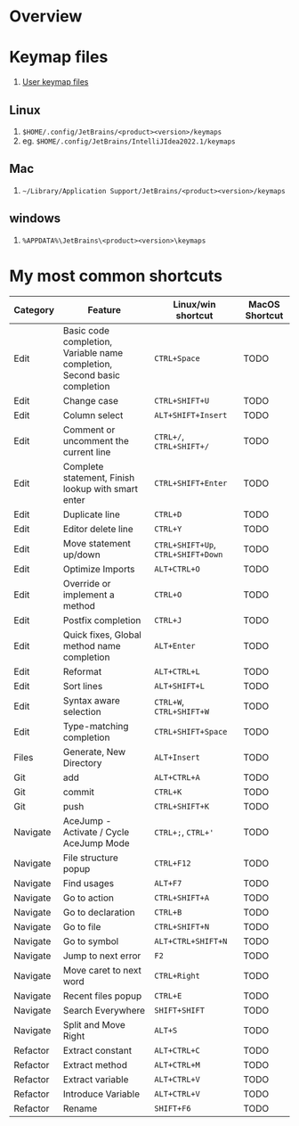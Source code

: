 # Overview

# Keymap files
1. [User keymap files](https://www.jetbrains.com/help/idea/configuring-keyboard-and-mouse-shortcuts.html#custom_keymap_location)

## Linux
1. `$HOME/.config/JetBrains/<product><version>/keymaps`
1. eg. `$HOME/.config/JetBrains/IntelliJIdea2022.1/keymaps`

## Mac
1. `~/Library/Application Support/JetBrains/<product><version>/keymaps`

## windows
1. `%APPDATA%\JetBrains\<product><version>\keymaps`


# My most common shortcuts
|Category|Feature|Linux/win shortcut|MacOS Shortcut|
|---|---|---|---|
|Edit|Basic code completion, Variable name completion, Second basic completion|`CTRL+Space`|TODO|
|Edit|Change case|`CTRL+SHIFT+U`|TODO|
|Edit|Column select|`ALT+SHIFT+Insert`|TODO|
|Edit|Comment or uncomment the current line|`CTRL+/`, `CTRL+SHIFT+/`|TODO|
|Edit|Complete statement, Finish lookup with smart enter|`CTRL+SHIFT+Enter`|TODO|
|Edit|Duplicate line|`CTRL+D`|TODO|
|Edit|Editor delete line|`CTRL+Y`|TODO|
|Edit|Move statement up/down|`CTRL+SHIFT+Up`, `CTRL+SHIFT+Down`|TODO|
|Edit|Optimize Imports|`ALT+CTRL+O`|TODO|
|Edit|Override or implement a method|`CTRL+O`|TODO|
|Edit|Postfix completion|`CTRL+J`|TODO|
|Edit|Quick fixes, Global method name completion|`ALT+Enter`|TODO|
|Edit|Reformat|`ALT+CTRL+L`|TODO|
|Edit|Sort lines|`ALT+SHIFT+L`|TODO|
|Edit|Syntax aware selection|`CTRL+W`, `CTRL+SHIFT+W`|TODO|
|Edit|Type-matching completion|`CTRL+SHIFT+Space`|TODO|
|Files|Generate, New Directory|`ALT+Insert`|TODO|
|Git|add|`ALT+CTRL+A`|TODO|
|Git|commit|`CTRL+K`|TODO|
|Git|push|`CTRL+SHIFT+K`|TODO|
|Navigate|AceJump - Activate / Cycle AceJump Mode|`CTRL+;`, `CTRL+'`|TODO|
|Navigate|File structure popup|`CTRL+F12`|TODO|
|Navigate|Find usages|`ALT+F7`|TODO|
|Navigate|Go to action|`CTRL+SHIFT+A`|TODO|
|Navigate|Go to declaration|`CTRL+B`|TODO|
|Navigate|Go to file|`CTRL+SHIFT+N`|TODO|
|Navigate|Go to symbol|`ALT+CTRL+SHIFT+N`|TODO|
|Navigate|Jump to next error|`F2`|TODO|
|Navigate|Move caret to next word|`CTRL+Right`|TODO|
|Navigate|Recent files popup|`CTRL+E`|TODO|
|Navigate|Search Everywhere|`SHIFT+SHIFT`|TODO|
|Navigate|Split and Move Right|`ALT+S`|TODO|
|Refactor|Extract constant|`ALT+CTRL+C`|TODO|
|Refactor|Extract method|`ALT+CTRL+M`|TODO|
|Refactor|Extract variable|`ALT+CTRL+V`|TODO|
|Refactor|Introduce Variable|`ALT+CTRL+V`|TODO|
|Refactor|Rename|`SHIFT+F6`|TODO|
